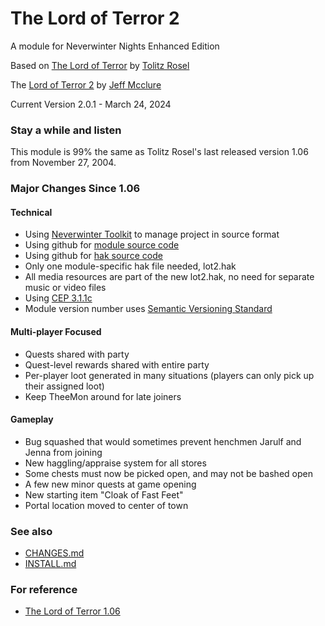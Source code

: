 # The Lord of Terror 2
A module for Neverwinter Nights Enhanced Edition

Based on [The Lord of Terror](https://neverwintervault.org/project/nwn1/module/lord-terror-diablo-campaign) by [Tolitz Rosel](mailto:tolitzrosel@gmail.com)

The [Lord of Terror 2](https://github.com/jeffmcclure/lot) by [Jeff Mcclure](mailto:jeff.mcclure.jr@gmail.com)

Current Version 2.0.1 - March 24, 2024

### Stay a while and listen
This module is 99% the same as Tolitz Rosel's last released version 1.06 from November 27, 2004.  

### Major Changes Since 1.06
#### Technical
* Using [Neverwinter Toolkit](https://github.com/jeffmcclure/nwt) to manage project in source format
* Using github for [module source code](https://github.com/jeffmcclure/lot)
* Using github for [hak source code](https://github.com/jeffmcclure/lothak)
* Only one module-specific hak file needed, lot2.hak
* All media resources are part of the new lot2.hak, no need for separate music or video files
* Using [CEP 3.1.1c](https://neverwintervault.org/project/nwnee/hakpak/combined/cep-3-community-expansion-pack)
* Module version number uses [Semantic Versioning Standard](https://semver.org)

#### Multi-player Focused
* Quests shared with party
* Quest-level rewards shared with entire party
* Per-player loot generated in many situations (players can only pick up their assigned loot)
* Keep TheeMon around for late joiners
 
#### Gameplay
* Bug squashed that would sometimes prevent henchmen Jarulf and Jenna from joining
* New haggling/appraise system for all stores
* Some chests must now be picked open, and may not be bashed open
* A few new minor quests at game opening
* New starting item "Cloak of Fast Feet"
* Portal location moved to center of town

### See also
* [CHANGES.md](CHANGES.md)
* [INSTALL.md](INSTALL.md)


### For reference
* [The Lord of Terror 1.06](https://neverwintervault.org/project/nwn1/module/lord-terror-diablo-campaign)
